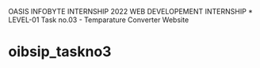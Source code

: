 OASIS INFOBYTE INTERNSHIP 2022
WEB DEVELOPEMENT INTERNSHIP *
LEVEL-01 Task no.03 - Temparature Converter Website
# oibsip_taskno3
